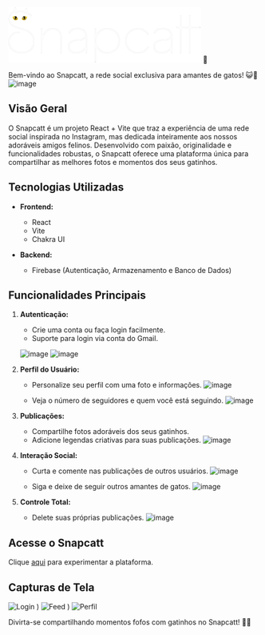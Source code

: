 ![image](https://raw.githubusercontent.com/trichains/Snapcatt/ce486df6265560fc41f8ce3e831c6dab83f62db1/public/logo.svg) 🐾

Bem-vindo ao Snapcatt, a rede social exclusiva para amantes de gatos! 😺🌟
![image](https://github.com/trichains/Snapcatt/assets/25783243/ed9feb05-b1ea-49ed-bbe5-e4fe17646770)


## Visão Geral

O Snapcatt é um projeto React + Vite que traz a experiência de uma rede social inspirada no Instagram, mas dedicada inteiramente aos nossos adoráveis amigos felinos. Desenvolvido com paixão, originalidade e funcionalidades robustas, o Snapcatt oferece uma plataforma única para compartilhar as melhores fotos e momentos dos seus gatinhos.

## Tecnologias Utilizadas

- **Frontend:**
  - React
  - Vite
  - Chakra UI

- **Backend:**
  - Firebase (Autenticação, Armazenamento e Banco de Dados)

## Funcionalidades Principais

1. **Autenticação:**
   - Crie uma conta ou faça login facilmente.
   - Suporte para login via conta do Gmail.
     
    ![image](https://github.com/trichains/Snapcatt/assets/25783243/f8e876f5-c1a1-4fd2-a7f8-e69521d9e6d3)
    ![image](https://github.com/trichains/Snapcatt/assets/25783243/32a17965-89e7-4e4b-ab05-e4cf74480156)

2. **Perfil do Usuário:**
   - Personalize seu perfil com uma foto e informações.
    ![image](https://github.com/trichains/Snapcatt/assets/25783243/7141ecba-d3d1-4a92-94a7-76dc7960c372)

   - Veja o número de seguidores e quem você está seguindo.
    ![image](https://github.com/trichains/Snapcatt/assets/25783243/7eb15c95-92c8-4dbe-a9ed-3a9cd61eab17)

     
3. **Publicações:**
   - Compartilhe fotos adoráveis dos seus gatinhos.
   - Adicione legendas criativas para suas publicações.
    ![image](https://github.com/trichains/Snapcatt/assets/25783243/918bbb91-6567-45c6-839d-3ea2d9537b37)

4. **Interação Social:**
   - Curta e comente nas publicações de outros usuários.
    ![image](https://github.com/trichains/Snapcatt/assets/25783243/a6c806dc-ad8e-4bbc-9cac-411c121d6fc4)

   - Siga e deixe de seguir outros amantes de gatos.
![image](https://github.com/trichains/Snapcatt/assets/25783243/3025fca0-6c6c-4a10-9229-bbb07c68b0a9)

5. **Controle Total:**
   - Delete suas próprias publicações.
    ![image](https://github.com/trichains/Snapcatt/assets/25783243/66de0f34-b299-4d72-928f-379a162944bd)


## Acesse o Snapcatt

Clique [aqui](https://snapcatt.vercel.app/) para experimentar a plataforma.

## Capturas de Tela

![Login](https://github.com/trichains/Snapcatt/assets/25783243/3dec78d4-52a3-4915-8207-9164c3984580)
)
![Feed](![image](https://github.com/trichains/Snapcatt/assets/25783243/d4fcc23f-8fb5-4040-90b2-1d33caf49d93))
)
![Perfil](![image](https://github.com/trichains/Snapcatt/assets/25783243/8393d3a8-a03d-4a01-9046-65430b8f1a53)
)

Divirta-se compartilhando momentos fofos com gatinhos no Snapcatt! 🎉🐾
